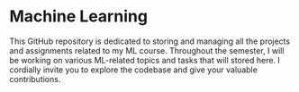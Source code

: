 # Machine Learning
This GitHub repository is dedicated to storing and managing all the projects and assignments related to my ML course. Throughout the semester, I will be working on various ML-related topics and tasks that will stored here.  I cordially invite you to explore the codebase and give your valuable contributions.
